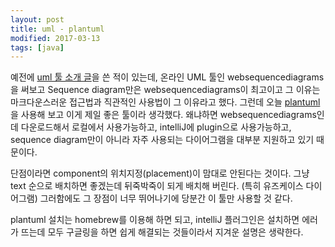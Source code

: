 ```yaml
---
layout: post
title: uml - plantuml
modified: 2017-03-13
tags: [java]
---
```


예전에 [uml 툴 소개 글](http://hochulshin.com/uml-tools/)을 쓴 적이 있는데, 온라인 UML 툴인 websequencediagrams을 써보고 Sequence diagram만은 websequencediagrams이 최고이고 그 이유는 마크다운스러운 접근법과 직관적인 사용법이 그 이유라고 했다. 
그런데 오늘 [plantuml](http://plantuml.com/)을 사용해 보고 이게 제일 좋은 툴이라 생각했다. 왜냐하면 websequencediagrams인데 다운로드해서 로컬에서 사용가능하고, intelliJ에 plugin으로 사용가능하고, sequence diagram만이 아니라 자주 사용되는 다이어그램을 대부분 지원하고 있기 때문이다. 

단점이라면 component의 위치지정(placement)이 맘대로 안된다는 것이다. 그냥 text 순으로 배치하면 좋겠는데 뒤죽박죽이 되게 배치해 버린다. (특히 유즈케이스 다이어그램) 
그러함에도 그 장점이 너무 뛰어나기에 당분간 이 툴만 사용할 것 같다. 

plantuml 설치는 homebrew를 이용해 하면 되고, intelliJ 플러그인은 설치하면 에러가 뜨는데 모두 구글링을 하면 쉽게 해결되는 것들이라서 지겨운 설명은 생략한다. 
 
